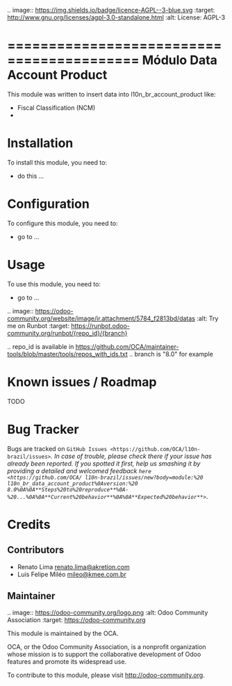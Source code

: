 .. image:: https://img.shields.io/badge/licence-AGPL--3-blue.svg
   :target: http://www.gnu.org/licenses/agpl-3.0-standalone.html
   :alt: License: AGPL-3

==========================================
Módulo Data Account Product
==========================================

This module was written to insert data into l10n_br_account_product like:
 * Fiscal Classification (NCM)
 *

Installation
============

To install this module, you need to:

* do this ...

Configuration
=============

To configure this module, you need to:

* go to ...

Usage
=====

To use this module, you need to:

* go to ...

.. image:: https://odoo-community.org/website/image/ir.attachment/5784_f2813bd/datas
   :alt: Try me on Runbot
   :target: https://runbot.odoo-community.org/runbot/{repo_id}/{branch}


.. repo_id is available in https://github.com/OCA/maintainer-tools/blob/master/tools/repos_with_ids.txt
.. branch is "8.0" for example

Known issues / Roadmap
======================

TODO

Bug Tracker
===========

Bugs are tracked on `GitHub Issues <https://github.com/OCA/l10n-brazil/issues>`_.
In case of trouble, please check there if your issue has already been reported.
If you spotted it first, help us smashing it by providing a detailed and welcomed feedback `here <https://github.com/OCA/
l10n-brazil/issues/new?body=module:%20
l10n_br_data_account_product%0Aversion:%20
8.0%0A%0A**Steps%20to%20reproduce**%0A-%20...%0A%0A**Current%20behavior**%0A%0A**Expected%20behavior**>`_.


Credits
=======

Contributors
------------

* Renato Lima <renato.lima@akretion.com>
* Luis Felipe Miléo <mileo@kmee.com.br>

Maintainer
----------

.. image:: https://odoo-community.org/logo.png
   :alt: Odoo Community Association
   :target: https://odoo-community.org

This module is maintained by the OCA.

OCA, or the Odoo Community Association, is a nonprofit organization whose
mission is to support the collaborative development of Odoo features and
promote its widespread use.

To contribute to this module, please visit http://odoo-community.org.
